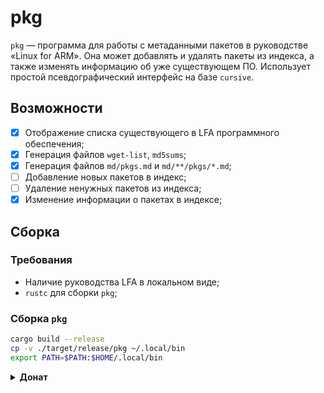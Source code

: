 # pkg

`pkg` — программа для работы с метаданными пакетов в руководстве «Linux for ARM». Она может добавлять и удалять пакеты из индекса, а также изменять информацию об уже существующем ПО. Использует простой псевдографический интерфейс на базе `cursive`.

## Возможности

- [X] Отображение списка существующего в LFA программного обеспечения;
- [X] Генерация файлов `wget-list`, `md5sums`;
- [X] Генерация файлов `md/pkgs.md` и `md/**/pkgs/*.md`;
- [ ] Добавление новых пакетов в индекс;
- [ ] Удаление ненужных пакетов из индекса;
- [X] Изменение информации о пакетах в индексе;

## Сборка

### Требования

- Наличие руководства LFA в локальном виде;
- `rustc` для сборки `pkg`;

### Сборка `pkg`

```bash
cargo build --release
cp -v ./target/release/pkg ~/.local/bin
export PATH=$PATH:$HOME/.local/bin
```

<details>
  <summary><b>Донат</b></summary>
  <p>Вы можете отблагодарить автора за проделанную работу:</p>
  <blockquote>2202206252335406 (Сбер; Михаил Сергеевич)</blockquote>
</details>
